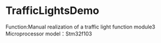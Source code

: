 # TrafficLightsDemo
Function:Manual realization of a traffic light function module3
Microprocessor model：Stm32f103
